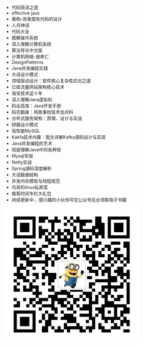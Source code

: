 - 代码简洁之道
- effective java
- 重构-改善既有代码的设计
- 人月神话
- 代码大全
- 图解操作系统
- 深入理解计算机系统
- 算法导论中文版
- 计算机网络-谢希仁
- DesignPatterns
- Java并发编程实践
- 大话设计模式
- 领域驱动设计：软件核心复杂性应对之道
- 亿级流量网站架构核心技术
- 淘宝技术这十年
- 深入理解Java虚拟机
- 码出高效：Java开发手册
- 码农翻身：用故事给技术加点料
- 分布式服务架构：原理、设计与实战
- 研磨设计模式
- 高性能MySQL
- Kakfa技术内幕：图文详解Kafka源码设计与实现
- Java并发编程的艺术
- 彻底理解Java中的各种锁
- Mysql军规
- Netty实战
- Spring源码深度解析
- 大话数据结构
- 并发内存模型与线程规范
- 鸟哥的linux私房菜
- 极客时间专栏大礼包
- 持续更新中...
感兴趣的小伙伴可在公众号后台领取电子书籍

![公众号](https://raw.githubusercontent.com/xiaoyir/tuchuangku/main/img/xyr/20240525163642.jpg)